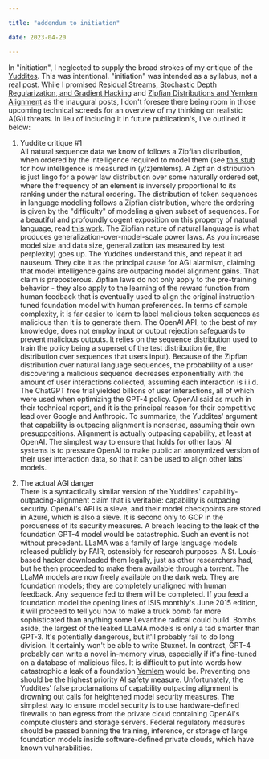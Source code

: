 ```yaml
---

title: "addendum to initiation"

date: 2023-04-20

---
```


<!-- more -->

In "initiation", I neglected to supply the broad strokes of my critique of the [Yuddites](https://ajl.bio/definitions#Yuddites). This was intentional. "initiation" was intended as a syllabus, not a real post. While I promised [Residual Streams, Stochastic Depth Regularization, and Gradient Hacking](https://ajl.bio/2023/04/20/residual-streams-and-gradient-hacking.html) and [Zipfian Distributions and Yemlem Alignment](https://ajl.bio/2023/04/22/zipfian-distributions-and-yemlem-alignment.html) as the inaugural posts, I don't foresee there being room in those upcoming technical screeds for an overview of my thinking on realistic A(G)I threats. In lieu of including it in future publication's, I've outlined it below:

1. Yuddite critique #1  
    All natural sequence data we know of follows a Zipfian distribution, when ordered by the intelligence required to model them (see [this stub](https://ajl.bio/2023/04/20/intelligence-as-prediction-difficulty.html) for how intelligence is measured in (y/z)emlems). A Zipfian distribution is just lingo for a power law distribution over some naturally ordered set, where the frequency of an element is inversely proportional to its ranking under the natural ordering. The distribution of token sequences in language modeling follows a Zipfian distribution, where the ordering is given by the "difficulty" of modeling a given subset of sequences. For a beautiful and profoundly cogent exposition on this property of natural language, read [this work](https://arxiv.org/pdf/2303.13506.pdf). The Zipfian nature of natural language is what produces generalization-over-model-scale power laws. As you increase model size and data size, generalization (as measured by test perplexity) goes up. The Yuddites understand this, and repeat it ad nauseum. They cite it as the principal cause for AGI alarmism, claiming that model intelligence gains are outpacing model alignment gains. That claim is preposterous. Zipfian laws do not only apply to the pre-training behavior - they also apply to the learning of the reward function from human feedback that is eventually used to align the original instruction-tuned foundation model with human preferences. In terms of sample complexity, it is far easier to learn to label malicious token sequences as malicious than it is to generate them. The OpenAI API, to the best of my knowledge, does not employ input or output rejection safeguards to prevent malicious outputs. It relies on the sequence distribution used to train the policy being a superset of the test distribution (ie, the distribution over sequences that users input). Because of the Zipfian distribution over natural language sequences, the probability of a user discovering a malicious sequence decreases exponentially with the amount of user interactions collected, assuming each interaction is i.i.d. The ChatGPT free trial yielded billions of user interactions, all of which were used when optimizing the GPT-4 policy. OpenAI said as much in their technical report, and it is the principal reason for their competitive lead over Google and Anthropic. To summarize, the Yuddites' argument that capability is outpacing alignment is nonsense, assuming their own presuppositions. Alignment is actually outpacing capability, at least at OpenAI. The simplest way to ensure that holds for other labs' AI systems is to pressure OpenAI to make public an anonymized version of their user interaction data, so that it can be used to align other labs' models.

2. The actual AGI danger  
    There is a syntactically similar version of the Yuddites' capability-outpacing-alignment claim that is veritable: capability is outpacing security. OpenAI's API is a sieve, and their model checkpoints are stored in Azure, which is also a sieve. It is second only to GCP in the porousness of its security measures. A breach leading to the leak of the foundation GPT-4 model would be catastrophic. Such an event is not without precedent. LLaMA was a family of large language models released publicly by FAIR, ostensibly for research purposes. A St. Louis-based hacker downloaded them legally, just as other researchers had, but he then proceeded to make them available through a torrent. The LLaMA models are now freely available on the dark web. They are foundation models; they are completely unaligned with human feedback. Any sequence fed to them will be completed. If you feed a foundation model the opening lines of ISIS monthly's June 2015 edition, it will proceed to tell you how to make a truck bomb far more sophisticated than anything some Levantine radical could build. Bombs aside, the largest of the leaked LLaMA models is only a tad smarter than GPT-3. It's potentially dangerous, but it'll probably fail to do long division. It certainly won't be able to write Stuxnet. In contrast, GPT-4 probably can write a novel in-memory virus, especially if it's fine-tuned on a database of malicious files. It is difficult to put into words how catastrophic a leak of a foundation [Yemlem](https://ajl.bio/definitions#yemlems) would be. Preventing one should be the highest priority AI safety measure. Unfortunately, the Yuddites' false proclamations of capability outpacing alignment is drowning out calls for heightened model security measures. The simplest way to ensure model security is to use hardware-defined firewalls to ban egress from the private cloud containing OpenAI's compute clusters and storage servers. Federal regulatory measures should be passed banning the training, inference, or storage of large foundation models inside software-defined private clouds, which have known vulnerabilities.
